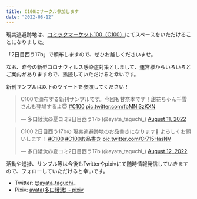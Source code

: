 ```yaml
---
title: C100にサークル参加します
date: "2022-08-12"
---
```


現実逃避跡地は、[コミックマーケット100（C100）](https://webcatalog-free.circle.ms/Circle/16202394)にてスペースをいただけることになりました。

「2日目西う17b」で頒布しますので、ぜひお越しくださいませ。

なお、昨今の新型コロナウィルス感染症対策としまして、運営様からいろいろとご案内がありますので、熟読していただけると幸いです。

新刊サンプルは以下のツイートを参照してください！

<blockquote class="twitter-tweet"><p lang="ja" dir="ltr">C100で頒布する新刊サンプルです。今回も甘奈本です！甜花ちゃん千雪さんも登場するよ😇 <a href="https://twitter.com/hashtag/C100?src=hash&amp;ref_src=twsrc%5Etfw">#C100</a> <a href="https://t.co/fbMNl3zKXN">pic.twitter.com/fbMNl3zKXN</a></p>&mdash; 多口綾汰@夏コミ2日目西う17b (@ayata_taguchi_) <a href="https://twitter.com/ayata_taguchi_/status/1557718696105193472?ref_src=twsrc%5Etfw">August 11, 2022</a></blockquote> <script async src="https://platform.twitter.com/widgets.js" charset="utf-8"></script>

<blockquote class="twitter-tweet"><p lang="ja" dir="ltr">C100 2日目西う17bの 現実逃避跡地のお品書きになります🌸 よろしくお願いします！ <a href="https://twitter.com/hashtag/C100?src=hash&amp;ref_src=twsrc%5Etfw">#C100</a> <a href="https://twitter.com/hashtag/C100%E3%81%8A%E5%93%81%E6%9B%B8%E3%81%8D?src=hash&amp;ref_src=twsrc%5Etfw">#C100お品書き</a> <a href="https://t.co/Cr715HasNV">pic.twitter.com/Cr715HasNV</a></p>&mdash; 多口綾汰@夏コミ2日目西う17b (@ayata_taguchi_) <a href="https://twitter.com/ayata_taguchi_/status/1557900606744174592?ref_src=twsrc%5Etfw">August 12, 2022</a></blockquote> <script async src="https://platform.twitter.com/widgets.js" charset="utf-8"></script>

活動や進捗、サンプル等は今後もTwitterやpixivにて随時情報発信していきますので、フォローしていただけると幸いです。

* Twitter: [@ayata\_taguchi\_](https://twitter.com/ayata_taguchi_)
* Pixiv: [ayata\(多口綾汰\) \- pixiv](https://pixiv.net/member.php?id=2457129)
